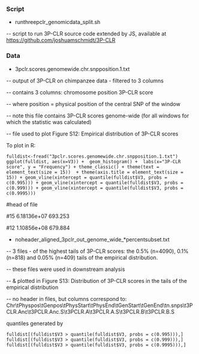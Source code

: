 ### Script

- runthreepclr_genomicdata_split.sh

-- script to run 3P-CLR source code extended by JS, available at https://github.com/joshuamschmidt/3P-CLR

### Data

- 3pclr.scores.genomewide.chr.snpposition.1.txt

-- output of 3P-CLR on chimpanzee data - filtered to 3 columns

-- contains 3 columns: chromosome position 3P-CLR score

-- where position = physical position of the central SNP of the window

-- note this file contains 3P-CLR scores genome-wide (for all windows for which the statistic was calculated)

-- file used to plot Figure S12: Empirical distribution of 3P-CLR scores
  
To plot in R: 

```  
fulldist<-fread("3pclr.scores.genomewide.chr.snpposition.1.txt")
ggplot(fulldist, aes(x=V3)) +  geom_histogram() +  labs(x="3P-CLR score", y = "Frequency") + theme_classic() + theme(text = element_text(size = 15))  + theme(axis.title = element_text(size = 15)) + geom_vline(xintercept = quantile(fulldist$V3, probs = c(0.995))) + geom_vline(xintercept = quantile(fulldist$V3, probs = c(0.999))) + geom_vline(xintercept = quantile(fulldist$V3, probs = c(0.9995)))
 ```

#head of file

#15	6.18136e+07	693.253

#12	1.10856e+08	679.884

- noheader_aligned_3pclr_out_genome_wide_*percentsubset.txt

--  3 files - of the highest tails of 3P-CLR scores: the 0.5% (n=4090), 0.1% (n=818) and 0.05% (n=409) tails of the empirical distribution.

-- these files were used in downstream analysis

-- & plotted in Figure S13: Distribution of 3P-CLR scores in the tails of the empirical distribution

-- no header in files, but columns correspond to: Chr\tPhyspos\tGenpos\tPhysStart\tPhysEnd\tGenStart\tGenEnd\tn.snps\t3PCLR.Anc\t3PCLR.Anc.S\t3PCLR.A\t3PCLR.A.S\t3PCLR.B\t3PCLR.B.S

quantiles generated by
```
fulldist[(fulldist$V3 > quantile(fulldist$V3, probs = c(0.995))),]
fulldist[(fulldist$V3 > quantile(fulldist$V3, probs = c(0.999))),]
fulldist[(fulldist$V3 > quantile(fulldist$V3, probs = c(0.9995))),]
```

